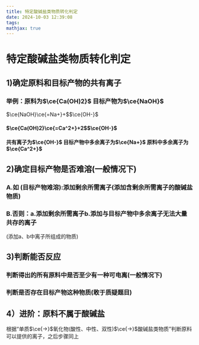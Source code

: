 ```yaml
---
title: 特定酸碱盐类物质转化判定
date: 2024-10-03 12:39:08
tags:
mathjax: true
---
```


# 特定酸碱盐类物质转化判定

## 1)确定原料和目标产物的共有离子

### 举例：原料为$\ce{Ca(OH)2}$ 目标产物为$\ce{NaOH}$

$\ce{NaOH}\ce{=Na+}+$$\ce{OH-}$

#### $\ce{Ca(OH)2}\ce{=Ca^2+}+2$$\ce{OH-}$

#### 共有离子为$\ce{OH-}$    目标产物中多余离子为$\ce{Na+}$      原料中多余离子为$\ce{Ca^2+}$

## 2)确定目标产物是否难溶(一般情况下)

### A.如 (目标产物难溶):添加剩余所需离子(添加含剩余所需离子的酸碱盐物质)

### B.否则：a.添加剩余所需离子b.添加与目标产物中多余离子无法大量共存的离子

(添加a、b中离子所组成的物质)

## 3)判断能否反应

### 判断得出的所有原料中是否至少有一种可电离(一般情况下)

### 判断是否存在目标产物这种物质(敢于质疑题目)

## 4）进阶：原料不属于酸碱盐

根据“单质$\ce{->}$氧化物(酸性、中性、双性)$\ce{->}$酸碱盐类物质”判断原料可以提供的离子，之后步骤同上





